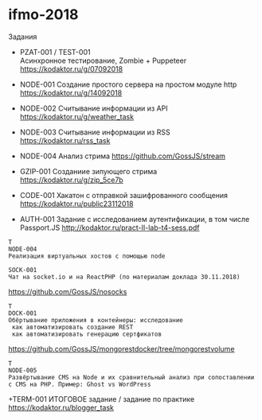 # ifmo-2018
Задания

+ PZAT-001 / TEST-001    
Асинхронное тестирование, Zombie + Puppeteer
https://kodaktor.ru/g/07092018

+ NODE-001 
Создание простого сервера на простом модуле http
https://kodaktor.ru/g/14092018


+ NODE-002 
Считывание информации из API
https://kodaktor.ru/g/weather_task


+ NODE-003
Считывание информации из RSS
https://kodaktor.ru/rss_task

+ NODE-004
Анализ стрима
https://github.com/GossJS/stream


+ GZIP-001
Созданиие зипующего стрима
https://kodaktor.ru/g/zip_5ce7b 


+ CODE-001
Хакатон с отправкой зашифрованного сообщения
https://kodaktor.ru/public23112018

+ AUTH-001
Задание с исследованием аутентификации, в том числе Passport.JS
http://kodaktor.ru/pract-II-lab-t4-sess.pdf

```
T
NODE-004
Реализация виртуальных хостов с помощью node

SOCK-001
Чат на socket.io и на ReactPHP (по материалам доклада 30.11.2018)
```
https://github.com/GossJS/nosocks
```
T
DOCK-001
Обёртывание приложения в контейнеры: исследование
 как автоматизировать создание REST
 как автоматизировать генерацию сертфикатов
```
https://github.com/GossJS/mongorestdocker/tree/mongorestvolume
```
T
NODE-005
Развёртывание CMS на Node и их сравнительный анализ при сопоставлении с CMS на PHP. Пример: Ghost vs WordPress
```


+TERM-001
ИТОГОВОЕ задание / задание по практике
https://kodaktor.ru/blogger_task
